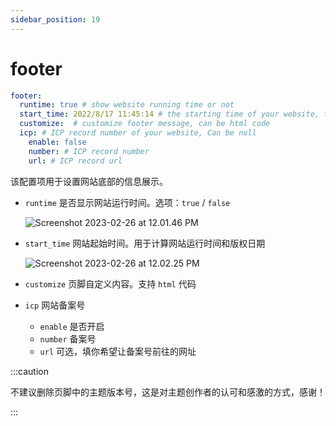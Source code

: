 ```yaml
---
sidebar_position: 19
---
```



# footer

```yaml
footer:
  runtime: true # show website running time or not
  start_time: 2022/8/17 11:45:14 # the starting time of your website, format: yyyy/mm/dd hh:mm:ss
  customize:  # customize footer message, can be html code
  icp: # ICP record number of your website, Can be null
    enable: false
    number: # ICP record number
    url: # ICP record url
```

该配置项用于设置网站底部的信息展示。

- `runtime` 是否显示网站运行时间。选项：`true` / `false`

  ![Screenshot 2023-02-26 at 12.01.46 PM](https://evan.beee.top/img/2023/02/26/2827f5e66c9ce98f8b422b918604135a.png)

- `start_time` 网站起始时间。用于计算网站运行时间和版权日期

  ![Screenshot 2023-02-26 at 12.02.25 PM](https://evan.beee.top/img/2023/02/26/06543a6baa6763e795ea2779c23c79d0.png)

- `customize` 页脚自定义内容。支持 `html` 代码

- `icp` 网站备案号

  - `enable` 是否开启
  - `number` 备案号
  - `url` 可选，填你希望让备案号前往的网址



:::caution

不建议删除页脚中的主题版本号，这是对主题创作者的认可和感激的方式，感谢！

:::
